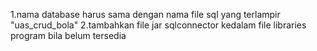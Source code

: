 
1.nama database harus sama dengan nama file sql yang terlampir "uas_crud_bola"
2.tambahkan file jar sqlconnector kedalam file libraries program bila belum tersedia
